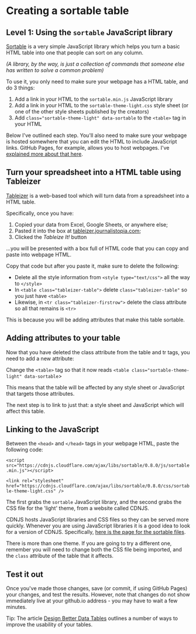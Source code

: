 # Creating a sortable table


## Level 1: Using the `sortable` JavaScript library

[Sortable](http://github.hubspot.com/sortable/docs/welcome/) is a very simple JavaScript library which helps you turn a basic HTML table into one that people can sort on any column.

*(A library, by the way, is just a collection of commands that someone else has written to solve a common problem)*

To use it, you only need to make sure your webpage has a HTML table, and do 3 things:

1. Add a link in your HTML to the `sortable.min.js` JavaScript library
2. Add a link in your HTML to the `sortable-theme-light.css` style sheet (or one of the other style sheets published by the creators)
3. Add `class="sortable-theme-light" data-sortable` to the `<table>` tag in your HTML

Below I've outlined each step. You'll also need to make sure your webpage is hosted somewhere that you can edit the HTML to include JavaScript links. GitHub Pages, for example, allows you to host webpages. I've [explained more about that here](https://github.com/paulbradshaw/tables/blob/master/githubpages.md).

## Turn your spreadsheet into a HTML table using Tableizer

[Tableizer](http://tableizer.journalistopia.com/) is a web-based tool which will turn data from a spreadsheet into a HTML table.

Specifically, once you have:

1. Copied your data from Excel, Google Sheets, or anywhere else;
2. Pasted it into the box at [tableizer.journalistopia.com](http://tableizer.journalistopia.com/);
3. Clicked the *Tableize It!* button

...you will be presented with a box full of HTML code that you can copy and paste into webpage HTML.

Copy that code but after you paste it, make sure to delete the following:

* Delete all the style information from `<style type="text/css">` all the way to `</style>`
* In `<table class="tableizer-table">` delete `class="tableizer-table"` so you just have `<table>`
* Likewise, in `<tr class="tableizer-firstrow">` delete the class attribute so all that remains is `<tr>`

This is because you will be adding attributes that make this table sortable.

## Adding attributes to your table

Now that you have deleted the class attribute from the table and tr tags, you need to add a new attribute:

Change the `<table>` tag so that it now reads `<table class="sortable-theme-light" data-sortable`>

This means that the table will be affected by any style sheet or JavaScript that targets those attributes.

The next step is to link to just that: a style sheet and JavaScript which will affect this table.

## Linking to the JavaScript

Between the `<head>` and `</head>` tags in your webpage HTML, paste the following code:

`<script src="https://cdnjs.cloudflare.com/ajax/libs/sortable/0.8.0/js/sortable.min.js"></script>`

`<link rel="stylesheet" href="https://cdnjs.cloudflare.com/ajax/libs/sortable/0.8.0/css/sortable-theme-light.css" />`

The first grabs the `sortable` JavaScript library, and the second grabs the CSS file for the 'light' theme, from a website called CDNJS.

CDNJS hosts JavaScript libraries and CSS files so they can be served more quickly. Whenever you are using JavaScript libraries it is a good idea to look for a version of CDNJS. Specifically, [here is the page for the sortable files](https://cdnjs.com/libraries/sortable).

There is more than one theme. If you are going to try a different one, remember you will need to change both the CSS file being imported, and the `class` attribute of the table that it affects.

## Test it out

Once you've made those changes, save (or commit, if using GitHub Pages) your changes, and test the results. However, note that changes do not show immediately live at your github.io address - you may have to wait a few minutes.

Tip: The article [Design Better Data Tables](https://uxdesign.cc/design-better-data-tables-4ecc99d23356) outlines a number of ways to improve the usability of your tables.
